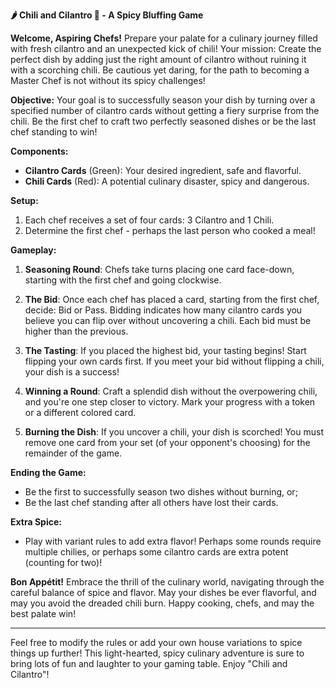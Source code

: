 **🌶️ Chili and Cilantro 🌿 - A Spicy Bluffing Game**

**Welcome, Aspiring Chefs!**
Prepare your palate for a culinary journey filled with fresh cilantro and an unexpected kick of chili! Your mission: Create the perfect dish by adding just the right amount of cilantro without ruining it with a scorching chili. Be cautious yet daring, for the path to becoming a Master Chef is not without its spicy challenges!

**Objective:**
Your goal is to successfully season your dish by turning over a specified number of cilantro cards without getting a fiery surprise from the chili. Be the first chef to craft two perfectly seasoned dishes or be the last chef standing to win!

**Components:**
- **Cilantro Cards** (Green): Your desired ingredient, safe and flavorful.
- **Chili Cards** (Red): A potential culinary disaster, spicy and dangerous.

**Setup:**
1. Each chef receives a set of four cards: 3 Cilantro and 1 Chili.
2. Determine the first chef - perhaps the last person who cooked a meal!

**Gameplay:**
1. **Seasoning Round**: Chefs take turns placing one card face-down, starting with the first chef and going clockwise.
   
2. **The Bid**: Once each chef has placed a card, starting from the first chef, decide: Bid or Pass. Bidding indicates how many cilantro cards you believe you can flip over without uncovering a chili. Each bid must be higher than the previous.

3. **The Tasting**: If you placed the highest bid, your tasting begins! Start flipping your own cards first. If you meet your bid without flipping a chili, your dish is a success!
   
4. **Winning a Round**: Craft a splendid dish without the overpowering chili, and you're one step closer to victory. Mark your progress with a token or a different colored card.
   
5. **Burning the Dish**: If you uncover a chili, your dish is scorched! You must remove one card from your set (of your opponent's choosing) for the remainder of the game.

**Ending the Game:**
- Be the first to successfully season two dishes without burning, or;
- Be the last chef standing after all others have lost their cards.
   
**Extra Spice:**
- Play with variant rules to add extra flavor! Perhaps some rounds require multiple chilies, or perhaps some cilantro cards are extra potent (counting for two)!
   
**Bon Appétit!**
Embrace the thrill of the culinary world, navigating through the careful balance of spice and flavor. May your dishes be ever flavorful, and may you avoid the dreaded chili burn. Happy cooking, chefs, and may the best palate win!

---

Feel free to modify the rules or add your own house variations to spice things up further! This light-hearted, spicy culinary adventure is sure to bring lots of fun and laughter to your gaming table. Enjoy "Chili and Cilantro"!
